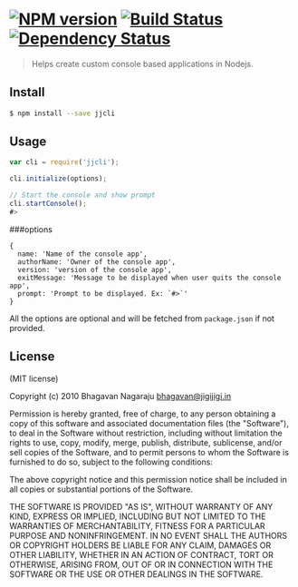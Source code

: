 #  [![NPM version][npm-image]][npm-url] [![Build Status][travis-image]][travis-url] [![Dependency Status][daviddm-url]][daviddm-image]

> Helps create custom console based applications in Nodejs.


## Install

```sh
$ npm install --save jjcli
```


## Usage

```js
var cli = require('jjcli');

cli.initialize(options);

// Start the console and show prompt
cli.startConsole();
#>
```

###options
```
{
  name: 'Name of the console app',
  authorName: 'Owner of the console app',
  version: 'version of the console app',
  exitMessage: 'Message to be displayed when user quits the console app',
  prompt: 'Prompt to be displayed. Ex: `#>`'
}
```

All the options are optional and will be fetched from `package.json` if not provided.

## License

(MIT license)

Copyright (c) 2010 Bhagavan Nagaraju bhagavan@jigijigi.in

Permission is hereby granted, free of charge, to any person obtaining a copy of this software and associated documentation files (the "Software"), to deal in the Software without restriction, including without limitation the rights to use, copy, modify, merge, publish, distribute, sublicense, and/or sell copies of the Software, and to permit persons to whom the Software is furnished to do so, subject to the following conditions:

The above copyright notice and this permission notice shall be included in all copies or substantial portions of the Software.

THE SOFTWARE IS PROVIDED "AS IS", WITHOUT WARRANTY OF ANY KIND, EXPRESS OR IMPLIED, INCLUDING BUT NOT LIMITED TO THE WARRANTIES OF MERCHANTABILITY, FITNESS FOR A PARTICULAR PURPOSE AND NONINFRINGEMENT. IN NO EVENT SHALL THE AUTHORS OR COPYRIGHT HOLDERS BE LIABLE FOR ANY CLAIM, DAMAGES OR OTHER LIABILITY, WHETHER IN AN ACTION OF CONTRACT, TORT OR OTHERWISE, ARISING FROM, OUT OF OR IN CONNECTION WITH THE SOFTWARE OR THE USE OR OTHER DEALINGS IN THE SOFTWARE.


[npm-url]: https://npmjs.org/package/jjcli
[npm-image]: https://badge.fury.io/js/jjcli.svg
[travis-url]: https://travis-ci.org/bhagn/jjcli
[travis-image]: https://travis-ci.org/bhagn/jjcli.svg?branch=master
[daviddm-url]: https://david-dm.org/bhagn/jjcli.svg?theme=shields.io
[daviddm-image]: https://david-dm.org/bhagn/jjcli
